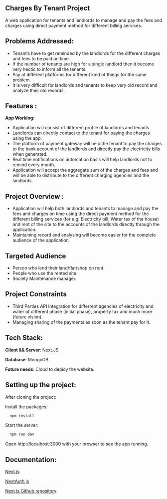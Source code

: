## Charges By Tenant Project

A web application for tenants and landlords to manage and pay the fees and charges using direct payment method for different billing services.



## Problems Addressed:
- Tenant’s have to get reminded by the landlords for the different charges and fees to be paid on time.
-	If the number of tenants are high for a single landlord then it become very hectic to inform all the tenants.
-	Pay at different platforms for different kind of things for the same problem.
-	It is very difficult for landlords and tenants to keep very old record and analyze their old records.



## Features :

**App Working:**

-	Application will consist of different profile of landlords and tenants.
-	Landlords can directly contact to the tenant for paying the charges using the app.
-	The platform of payment gateway will help the tenant to pay the charges to the bank account of the landlords and directly pay the electricity bills when generated.
-	Real time notifications on automation basis will help landlords not to remind every month.
-	Application will accept the aggregate sum of the charges and fees and will be able to distribute to the different charging agencies and the landlords.



## Project Overview :

- Application will help both landlords and tenants to manage and pay the fees and charges on time using the direct payment method for the different billing services (for e.g: Electricity bill, Water tax of the house) and rent of the site to the accounts of the landlords directly through the application.
- Maintaining record and analysing will become easier for the complete audience of the application.



## Targeted Audience

- Person who lend their land/flat/shop on rent.
- People who use the rented site.
- Society Maintenance manager.



## Project Constraints

- Third Parties API Integration for differrent agencies of electricity and water of different phase (initial phase), property tax and much more (future vision).
- Managing sharing of the payments as soon as the tenant pay for it.


## Tech Stack:

**Client && Server**: Next.JS

**Database**: MongoDB

**Future needs**: Cloud to deploy the website.



## Setting up the project:

After cloning the project:

Install the packages:
```bash
  npm install
```
Start the server:
```bash
  npm run dev
```
Open http://localhost:3000 with your browser to see the app running.


## Documentation:

[Next.js](https://nextjs.org/docs)

[NextAuth.js](https://next-auth.js.org/getting-started/introduction)

[Next.js Github repository](https://github.com/vercel/next.js/)

